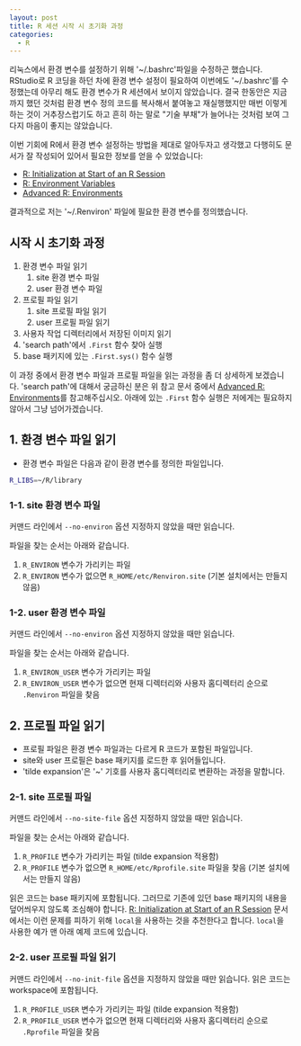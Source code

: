 ```yaml
---
layout: post
title: R 세션 시작 시 초기화 과정
categories:
  - R
---
```


리눅스에서 환경 변수를 설정하기 위해 '~/.bashrc'파일을 수정하곤 했습니다.
RStudio로 R 코딩을 하던 차에 환경 변수 설정이 필요하여 이번에도 '~/.bashrc'를 수정했는데 아무리 해도 환경 변수가 R 세션에서 보이지 않았습니다.
결국 한동안은 지금까지 했던 것처럼 환경 변수 정의 코드를 복사해서 붙여놓고 재실행했지만 매번 이렇게 하는 것이 거추장스럽기도 하고 흔히 하는 말로 "기술 부채"가 늘어나는 것처럼 보여 그다지 마음이 좋지는 않았습니다.

이번 기회에 R에서 환경 변수 설정하는 방법을 제대로 알아두자고 생각했고 다행히도 문서가 잘 작성되어 있어서 필요한 정보를 얻을 수 있었습니다:
- [R: Initialization at Start of an R Session](https://stat.ethz.ch/R-manual/R-devel/library/base/html/Startup.html)
- [R: Environment Variables](https://stat.ethz.ch/R-manual/R-devel/library/base/html/EnvVar.html)
- [Advanced R: Environments](http://adv-r.had.co.nz/Environments.html)


결과적으로 저는 '~/.Renviron' 파일에 필요한 환경 변수를 정의했습니다.


## 시작 시 초기화 과정

1. 환경 변수 파일 읽기
    1. site 환경 변수 파일
    2. user 환경 변수 파일
2. 프로필 파일 읽기
    1. site 프로필 파일 읽기
    2. user 프로필 파일 읽기
3. 사용자 작업 디렉터리에서 저장된 이미지 읽기
4. 'search path'에서 `.First` 함수 찾아 실행
5. base 패키지에 있는 `.First.sys()` 함수 실행

이 과정 중에서 환경 변수 파일과 프로필 파일을 읽는 과정을 좀 더 상세하게 보겠습니다.
'search path'에 대해서 궁금하신 분은 위 참고 문서 중에서 [Advanced R: Environments](http://adv-r.had.co.nz/Environments.html)를 참고해주십시오.
아래에 있는 `.First` 함수 실행은 저에게는 필요하지 않아서 그냥 넘어가겠습니다.


## 1. 환경 변수 파일 읽기

- 환경 변수 파일은 다음과 같이 환경 변수를 정의한 파일입니다.
```bash
R_LIBS=~/R/library
```

### 1-1. site 환경 변수 파일

커맨드 라인에서 `--no-environ` 옵션 지정하지 않았을 때만 읽습니다.

파일을 찾는 순서는 아래와 같습니다.
1. `R_ENVIRON` 변수가 가리키는 파일
2. `R_ENVIRON` 변수가 없으면 `R_HOME/etc/Renviron.site` (기본 설치에서는 만들지 않음)

### 1-2. user 환경 변수 파일

커맨드 라인에서 `--no-environ` 옵션 지정하지 않았을 때만 읽습니다.

파일을 찾는 순서는 아래와 같습니다.
1. `R_ENVIRON_USER` 변수가 가리키는 파일
2. `R_ENVIRON_USER` 변수가 없으면 현재 디렉터리와 사용자 홈디렉터리 순으로 `.Renviron` 파일을 찾음


## 2. 프로필 파일 읽기

- 프로필 파일은 환경 변수 파일과는 다르게 R 코드가 포함된 파일입니다.
- site와 user 프로필은 base 패키지를 로드한 후 읽어들입니다.
- 'tilde expansion'은 '~' 기호를 사용자 홈디렉터리로 변환하는 과정을 말합니다.

### 2-1. site 프로필 파일

커맨드 라인에서 `--no-site-file` 옵션 지정하지 않았을 때만 읽습니다.

파일을 찾는 순서는 아래와 같습니다.
1. `R_PROFILE` 변수가 가리키는 파일 (tilde expansion 적용함)
2. `R_PROFILE` 변수가 없으면 `R_HOME/etc/Rprofile.site` 파일을 찾음 (기본 설치에서는 만들지 않음)

읽은 코드는 base 패키지에 포함됩니다.
그러므로 기존에 있던 base 패키지의 내용을 덮어씌우지 않도록 조심해야 합니다.
[R: Initialization at Start of an R Session](https://stat.ethz.ch/R-manual/R-devel/library/base/html/Startup.html) 문서에서는 이런 문제를 피하기 위해 `local`을 사용하는 것을 추천한다고 합니다.
`local`을 사용한 예가 맨 아래 예제 코드에 있습니다.

### 2-2. user 프로필 파일 읽기

커맨드 라인에서 `--no-init-file` 옵션을 지정하지 않았을 때만 읽습니다.
읽은 코드는 workspace에 포함됩니다.

1. `R_PROFILE_USER` 변수가 가리키는 파일 (tilde expansion 적용함)
2. `R_PROFILE_USER` 변수가 없으면 현재 디렉터리와 사용자 홈디렉터리 순으로 `.Rprofile` 파일을 찾음

